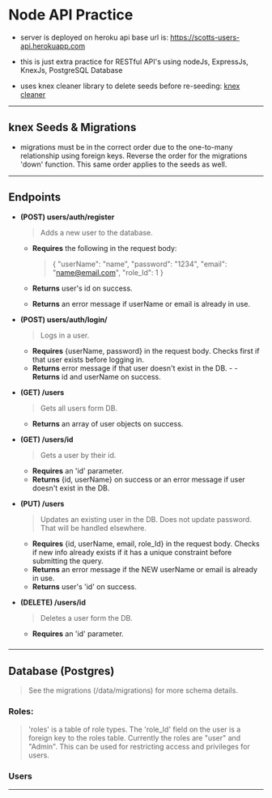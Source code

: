 # Node API Practice

- server is deployed on heroku
  api base url is: https://scotts-users-api.herokuapp.com

- this is just extra practice for RESTful API's using nodeJs, ExpressJs, KnexJs, PostgreSQL Database
- uses knex cleaner library to delete seeds before re-seeding:
  [knex cleaner](https://www.npmjs.com/package/knex-cleaner)

---

## knex Seeds & Migrations

- migrations must be in the correct order due to the one-to-many relationship using foreign keys. Reverse the order for the migrations 'down' function. This same order applies to the seeds as well.

---

## Endpoints

- **(POST) users/auth/register**

  > Adds a new user to the database.

  - **Requires** the following in the request body:

    > {
    > "userName": "name",
    > "password": "1234",
    > "email": "name@email.com",
    > "role_Id": 1
    > }

  - **Returns** user's id on success.
  - **Returns** an error message if userName or email is already in use.

- **(POST) users/auth/login/**

  > Logs in a user.

  - **Requires** {userName, password} in the request body. Checks first if that user exists before logging in.
  - **Returns** error message if that user doesn't exist in the DB. - - **Returns** id and userName on success.

- **(GET) /users**

  > Gets all users form DB.

  - **Returns** an array of user objects on success.

- **(GET) /users/id**

  > Gets a user by their id.

  - **Requires** an 'id' parameter.
  - **Returns** {id, userName} on success or an error message if user doesn't exist in the DB.

- **(PUT) /users**

  > Updates an existing user in the DB. Does not update password. That will be handled elsewhere.

  - **Requires** {id, userName, email, role_Id} in the request body. Checks if new info already exists if it has a unique constraint before submitting the query.
  - **Returns** an error message if the NEW userName or email is already in use.
  - **Returns** user's 'id' on success.

- **(DELETE) /users/id**
  > Deletes a user form the DB.
  - **Requires** an 'id' parameter.

###

---

## Database (Postgres)

> See the migrations (/data/migrations) for more schema details.

### Roles:

> 'roles' is a table of role types. The 'role_Id' field on the user is a foreign key to the roles table. Currently the roles are "user" and "Admin". This can be used for restricting access and privileges for users.

### Users

---
